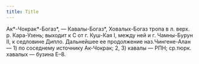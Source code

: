 ```yaml
---
title: Title
---
```


Ак*-Чокрак*-Богаз*, — Кавалы-Богаз*, Ховалых-Богаз тропа в л. верх. р.
Кара-Узень; выходит к С от г. Куш-Кая I, между ней и г. Чамны-Бурун II, к
седловине Дипло. Дальнейшее ее продолжение наз.Чингене-Алан — 1) по соседнему
источнику Ак-Чокрак; 2, 3) кавалы — РПН; ср.тюрк. хавалых — бузина Е–8.
